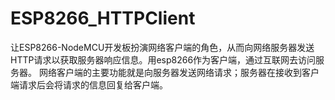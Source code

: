 # ESP8266_HTTPClient
让ESP8266-NodeMCU开发板扮演网络客户端的角色，从而向网络服务器发送HTTP请求以获取服务器响应信息。用esp8266作为客户端，通过互联网去访问服务器。
网络客户端的主要功能就是向服务器发送网络请求；服务器在接收到客户端请求后会将请求的信息回复给客户端。
